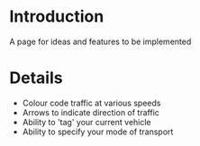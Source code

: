 # Introduction #

A page for ideas and features to be implemented


# Details #

  * Colour code traffic at various speeds
  * Arrows to indicate direction of traffic
  * Ability to 'tag' your current vehicle
  * Ability to specify your mode of transport